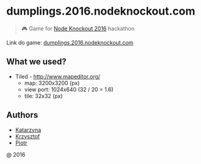 # dumplings.2016.nodeknockout.com

> :video_game: Game for [Node Knockout 2016](https://www.nodeknockout.com/) hackathon

Link do game: [dumplings.2016.nodeknockout.com](http://dumplings.2016.nodeknockout.com)

## What we used?

* Tiled - http://www.mapeditor.org/
    - map: 3200x3200 (px)
    - view port: 1024x640 (32 / 20 = 1.6)
    - tile: 32x32 (px)

## Authors

* [Katarzyna](https://github.com/kasiarzyna25)
* [Krzysztof](https://github.com/ksyrytczyk/)
* [Piotr](https://github.com/piecioshka)

@ 2016

